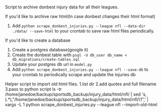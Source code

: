 Script to archive donbest injury data for all their leagues.  

If you'd like to archive raw html(In case donbest changes their html format)
1. Add `python scrape_donbest_injuries.py --league nfl --data-dir ./data/ --save-html` to your crontab to save raw html files periodically.

 If you'd like to create a database
 1. Create a postgres database(google it)
 2. Create the donbest table with `psql -U db_user db_name < db_migrations/create-tables.sql` 
 3. Update your postgres db url in `model.py`
 4. Add `python scrape_donbest_injuries.py --league nfl --save-db` to your crontab to periodically scrape and update the injuries db
 
 Helper script to import old html files.
1.list dir
2.add quotes and full filename
3.pass to python script
ls -tr /home/janedoe/backup/sportsdb_backup/injury_data/html/nfl/ | sed 's,\(.*\),"/home/janedoe/backup/sportsdb_backup/injury_data/html/nfl/\1",' | xargs -L 1 python scrape_donbest_injuries.py --league nfl --import-old-html
